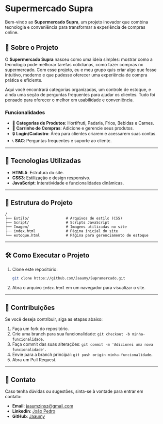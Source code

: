 # Supermercado Supra

Bem-vindo ao **Supermercado Supra**, um projeto inovador que combina tecnologia e conveniência para transformar a experiência de compras online.

## 🌟 Sobre o Projeto

O **Supermercado Supra** nasceu como uma ideia simples: mostrar como a tecnologia pode melhorar tarefas cotidianas, como fazer compras no supermercado. Com esse projeto, eu e meu grupo quis criar algo que fosse intuitivo, moderno e que pudesse oferecer uma experiência de compra prática e eficiente.

Aqui você encontrará categorias organizadas, um controle de estoque, e ainda uma seção de perguntas frequentes para ajudar os clientes. Tudo foi pensado para oferecer o melhor em usabilidade e conveniência.

### **Funcionalidades**
- 🌱 **Categorias de Produtos**: Hortifruti, Padaria, Frios, Bebidas e Carnes.
- 🛒 **Carrinho de Compras**: Adicione e gerencie seus produtos.
- 🔒 **Login/Cadastro**: Área para clientes criarem e acessarem suas contas.
- 📞 **SAC**: Perguntas frequentes e suporte ao cliente.

---

## 🚀 Tecnologias Utilizadas

- **HTML5**: Estrutura do site.
- **CSS3**: Estilização e design responsivo.
- **JavaScript**: Interatividade e funcionalidades dinâmicas.

---

## 📂 Estrutura do Projeto

```
/
├── Estilo/                 # Arquivos de estilo (CSS)
├── Script/                 # Scripts JavaScript
├── Imagem/                 # Imagens utilizadas no site
├── index.html              # Página inicial do site
└── estoque.html            # Página para gerenciamento de estoque
```

---

## 🛠️ Como Executar o Projeto

1. Clone este repositório:
   ```bash
   git clone https://github.com/Jaaumy/Supramercado.git
   ```
2. Abra o arquivo `index.html` em um navegador para visualizar o site.

---

## 🤝 Contribuições

Se você deseja contribuir, siga as etapas abaixo:

1. Faça um fork do repositório.
2. Crie uma branch para sua funcionalidade: `git checkout -b minha-funcionalidade`.
3. Faça commit das suas alterações: `git commit -m 'Adicionei uma nova funcionalidade'`.
4. Envie para a branch principal: `git push origin minha-funcionalidade`.
5. Abra um Pull Request.

---

## 💬 Contato

Caso tenha dúvidas ou sugestões, sinta-se à vontade para entrar em contato:

- **Email**: jaaumzinsz@gmail.com
- **Linkedin**: [João Pedro](www.linkedin.com/in/joão-pedrooz)
- **GitHub**: [Jaaumy](https://github.com/Jaaumy)
